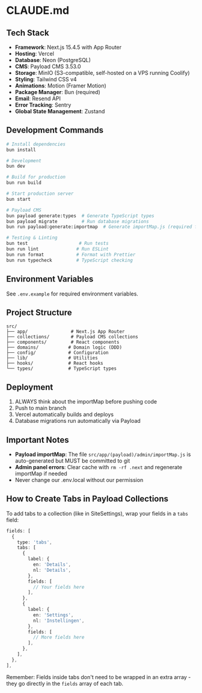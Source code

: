 # CLAUDE.md

## Tech Stack

- **Framework**: Next.js 15.4.5 with App Router
- **Hosting**: Vercel
- **Database**: Neon (PostgreSQL)
- **CMS**: Payload CMS 3.53.0
- **Storage**: MinIO (S3-compatible, self-hosted on a VPS running Coolify)
- **Styling**: Tailwind CSS v4
- **Animations**: Motion (Framer Motion)
- **Package Manager**: Bun (required)
- **Email**: Resend API
- **Error Tracking**: Sentry
- **Global State Management**: Zustand

## Development Commands

```bash
# Install dependencies
bun install

# Development
bun dev

# Build for production
bun run build

# Start production server
bun start

# Payload CMS
bun payload generate:types  # Generate TypeScript types
bun payload migrate         # Run database migrations
bun run payload:generate:importmap  # Generate importMap.js (required for build)

# Testing & Linting
bun test                   # Run tests
bun run lint              # Run ESLint
bun run format            # Format with Prettier
bun run typecheck         # TypeScript checking
```

## Environment Variables

See `.env.example` for required environment variables.

## Project Structure

```
src/
├── app/                # Next.js App Router
├── collections/        # Payload CMS collections
├── components/         # React components
├── domains/           # Domain logic (DDD)
├── config/            # Configuration
├── lib/               # Utilities
├── hooks/             # React hooks
└── types/             # TypeScript types
```

## Deployment

1. ALWAYS think about the importMap before pushing code
2. Push to main branch
3. Vercel automatically builds and deploys
4. Database migrations run automatically via Payload

## Important Notes

- **Payload importMap**: The file `src/app/(payload)/admin/importMap.js` is auto-generated but MUST be committed to git
- **Admin panel errors**: Clear cache with `rm -rf .next` and regenerate importMap if needed
- Never change our .env.local without our permission

## How to Create Tabs in Payload Collections

To add tabs to a collection (like in SiteSettings), wrap your fields in a `tabs` field:

```typescript
fields: [
  {
    type: 'tabs',
    tabs: [
      {
        label: {
          en: 'Details',
          nl: 'Details',
        },
        fields: [
          // Your fields here
        ],
      },
      {
        label: {
          en: 'Settings',
          nl: 'Instellingen',
        },
        fields: [
          // More fields here
        ],
      },
    ],
  },
],
```

Remember: Fields inside tabs don't need to be wrapped in an extra array - they go directly in the `fields` array of each tab.
